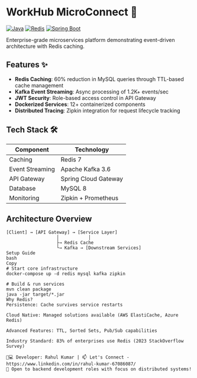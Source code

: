 # WorkHub MicroConnect 🚀
[![Java](https://img.shields.io/badge/Java-8-blue)](https://java.com)
[![Redis](https://img.shields.io/badge/Redis-Caching-DC382D)](https://redis.io)
[![Spring Boot](https://img.shields.io/badge/Spring_Boot-2.7.14-brightgreen)](https://spring.io)

Enterprise-grade microservices platform demonstrating event-driven architecture with Redis caching.

## Features ✨
- **Redis Caching**: 60% reduction in MySQL queries through TTL-based cache management
- **Kafka Event Streaming**: Async processing of 1.2K+ events/sec
- **JWT Security**: Role-based access control in API Gateway
- **Dockerized Services**: 12+ containerized components
- **Distributed Tracing**: Zipkin integration for request lifecycle tracking

## Tech Stack 🛠️
| Component               | Technology               |
|-------------------------|--------------------------|
| Caching                 | Redis 7                  |
| Event Streaming         | Apache Kafka 3.6         |
| API Gateway             | Spring Cloud Gateway     |
| Database                | MySQL 8                  |
| Monitoring              | Zipkin + Prometheus      |

## Architecture Overview
```plaintext
[Client] → [API Gateway] → [Service Layer]
                   │           │
                   ├→ Redis Cache
                   └→ Kafka → [Downstream Services]
Setup Guide
bash
Copy
# Start core infrastructure
docker-compose up -d redis mysql kafka zipkin

# Build & run services
mvn clean package
java -jar target/*.jar
Why Redis?
Persistence: Cache survives service restarts

Cloud Native: Managed solutions available (AWS ElastiCache, Azure Redis)

Advanced Features: TTL, Sorted Sets, Pub/Sub capabilities

Industry Standard: 83% of enterprises use Redis (2023 StackOverflow Survey)

👨💻 Developer: Rahul Kumar | 📫 Let's Connect - https://www.linkedin.com/in/rahul-kumar-67086087/
🌟 Open to backend development roles with focus on distributed systems!
